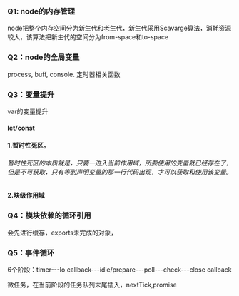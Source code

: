 ### Q1: node的内存管理

node把整个内存空间分为新生代和老生代，新生代采用Scavarge算法，消耗资源较大，该算法把新生代的空间分为from-space和to-space

### Q2：node的全局变量

process, buff, console. 定时器相关函数

### Q3：变量提升

var的变量提升

#### let/const

#### 1.暂时性死区。

###### 暂时性死区的本质就是，只要一进入当前作用域，所要使用的变量就已经存在了，但是不可获取，只有等到声明变量的那一行代码出现，才可以获取和使用该变量。

#### 2.块级作用域

### Q4：模块依赖的循环引用

会先进行缓存，exports未完成的对象，

### Q5：事件循环

6个阶段：timer---Io callback---idle/prepare---poll---check---close callback

微任务，在当前阶段的任务队列末尾插入，nextTick,promise

